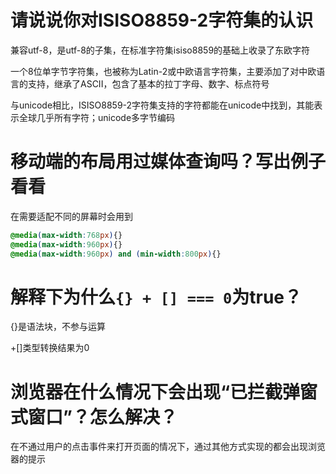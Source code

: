 # 请说说你对ISISO8859-2字符集的认识

兼容utf-8，是utf-8的子集，在标准字符集isiso8859的基础上收录了东欧字符

一个8位单字节字符集，也被称为Latin-2或中欧语言字符集，主要添加了对中欧语言的支持，继承了ASCII，包含了基本的拉丁字母、数字、标点符号

与unicode相比，ISISO8859-2字符集支持的字符都能在unicode中找到，其能表示全球几乎所有字符；unicode多字节编码


# 移动端的布局用过媒体查询吗？写出例子看看

在需要适配不同的屏幕时会用到

```css
@media(max-width:768px){}
@media(max-width:960px){}
@media(max-width:960px) and (min-width:800px){}
```

# 解释下为什么`{} + [] === 0`为true？

{}是语法块，不参与运算

+[]类型转换结果为0

# 浏览器在什么情况下会出现“已拦截弹窗式窗口”？怎么解决？

在不通过用户的点击事件来打开页面的情况下，通过其他方式实现的都会出现浏览器的提示
